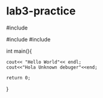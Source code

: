 # lab3-practice
#include <iostream>

#include <cmath>
#include <cctype>

int main(){ 

    cout<< "Hello World"<< endl;
    cout<<"Hola Unknown debuger"<<end;

    return 0;
}

